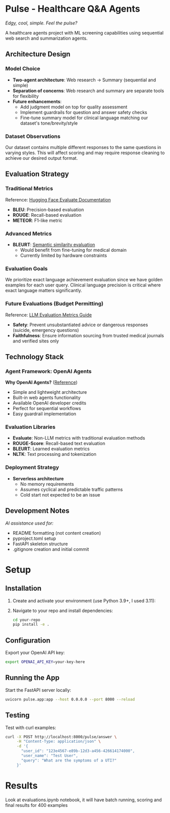 # Pulse - Healthcare Q&A Agents

*Edgy, cool, simple. Feel the pulse?*

A healthcare agents project with ML screening capabilities using sequential web search and summarization agents.

## Architecture Design

### Model Choice
- **Two-agent architecture**: Web research → Summary (sequential and simple)
- **Separation of concerns**: Web research and summary are separate tools for flexibility
- **Future enhancements**: 
  - Add judgment model on top for quality assessment
  - Implement guardrails for question and answer safety checks
  - Fine-tune summary model for clinical language matching our dataset's tone/brevity/style

### Dataset Observations
Our dataset contains multiple different responses to the same questions in varying styles. This will affect scoring and may require response cleaning to achieve our desired output format.

## Evaluation Strategy

### Traditional Metrics
Reference: [Hugging Face Evaluate Documentation](https://huggingface.co/docs/evaluate/index)
- **BLEU**: Precision-based evaluation
- **ROUGE**: Recall-based evaluation  
- **METEOR**: F1-like metric

### Advanced Metrics
- **BLEURT**: [Semantic similarity evaluation](https://huggingface.co/spaces/evaluate-metric/bleurt)
  - Would benefit from fine-tuning for medical domain
  - Currently limited by hardware constraints

### Evaluation Goals
We prioritize exact language achievement evaluation since we have golden examples for each user query. Clinical language precision is critical where exact language matters significantly.

### Future Evaluations (Budget Permitting)
Reference: [LLM Evaluation Metrics Guide](https://www.confident-ai.com/blog/llm-evaluation-metrics-everything-you-need-for-llm-evaluation)
- **Safety**: Prevent unsubstantiated advice or dangerous responses (suicide, emergency questions)
- **Faithfulness**: Ensure information sourcing from trusted medical journals and verified sites only

## Technology Stack

### Agent Framework: OpenAI Agents
**Why OpenAI Agents?** ([Reference](https://medium.com/@elisowski/top-ai-agent-frameworks-in-2025-9bcedab2e239))
- Simple and lightweight architecture
- Built-in web agents functionality
- Available OpenAI developer credits
- Perfect for sequential workflows
- Easy guardrail implementation

### Evaluation Libraries
- **Evaluate**: Non-LLM metrics with traditional evaluation methods
- **ROUGE-Score**: Recall-based text evaluation
- **BLEURT**: Learned evaluation metrics
- **NLTK**: Text processing and tokenization

### Deployment Strategy
- **Serverless architecture**
  - No memory requirements
  - Assumes cyclical and predictable traffic patterns
  - Cold start not expected to be an issue

## Development Notes

*AI assistance used for:*
- README formatting (not content creation)
- pyproject.toml setup
- FastAPI skeleton structure
- .gitignore creation and initial commit 

# Setup 

## Installation
1. Create and activate your environment (use Python 3.9+, I used 3.11):

2. Navigate to your repo and install dependencies:
   ```bash
   cd your-repo
   pip install -e .
   ```

## Configuration
Export your OpenAI API key:
```bash
export OPENAI_API_KEY=your-key-here
```

## Running the App
Start the FastAPI server locally:
```bash
uvicorn pulse.app:app --host 0.0.0.0 --port 8000 --reload
```

## Testing
Test with curl examples:
```bash
curl -X POST http://localhost:8000/pulse/answer \
     -H "Content-Type: application/json" \
     -d '{
       "user_id": "123e4567-e89b-12d3-a456-426614174000",
       "user_name": "Test User",
       "query": "What are the symptoms of a UTI?"
     }'
``` 

# Results 
Look at evaluations.ipynb notebook, it will have batch running, scoring and final results for 400 examples 